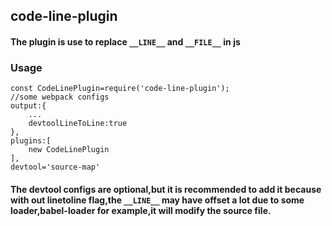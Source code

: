 ## code-line-plugin

#### The plugin is use to replace `__LINE__` and `__FILE__` in js

### Usage

```
const CodeLinePlugin=require('code-line-plugin');
//some webpack configs
output:{
    ...
    devtoolLineToLine:true
},
plugins:[
    new CodeLinePlugin
],
devtool='source-map'
``` 
#### The devtool configs are optional,but it is recommended to add it because with out linetoline flag,the `__LINE__` may have offset a lot due to some loader,babel-loader for example,it will modify the source file.
 
